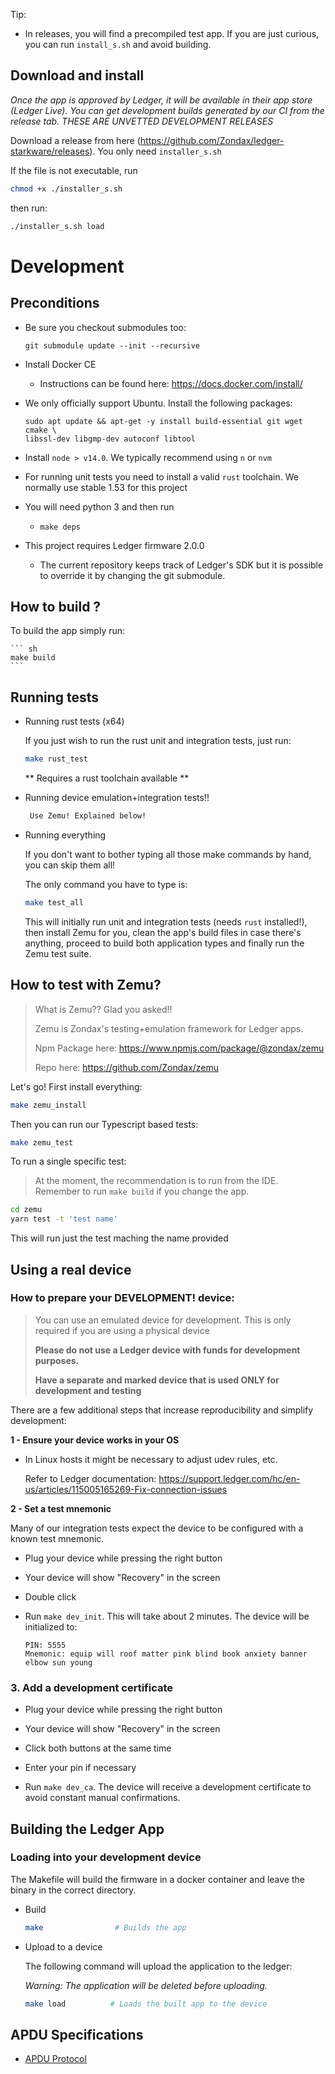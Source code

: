 Tip:

- In releases, you will find a precompiled test app. If you are just curious, you can run `install_s.sh` and avoid building.

## Download and install

*Once the app is approved by Ledger, it will be available in their app store (Ledger Live).
You can get development builds generated by our CI from the release tab. THESE ARE UNVETTED DEVELOPMENT RELEASES*

Download a release from here (https://github.com/Zondax/ledger-starkware/releases). You only need `installer_s.sh`

If the file is not executable, run
```sh
chmod +x ./installer_s.sh
```

then run:

```sh
./installer_s.sh load
```

# Development

## Preconditions

- Be sure you checkout submodules too:

    ```
    git submodule update --init --recursive
    ```

- Install Docker CE
    - Instructions can be found here: https://docs.docker.com/install/

- We only officially support Ubuntu. Install the following packages:

   ```
   sudo apt update && apt-get -y install build-essential git wget cmake \
  libssl-dev libgmp-dev autoconf libtool
   ```

- Install `node > v14.0`. We typically recommend using `n` or `nvm`

- For running unit tests you need to install a valid `rust` toolchain.
  We normally use stable 1.53 for this project

- You will need python 3 and then run
    - `make deps`

- This project requires Ledger firmware 2.0.0 
    - The current repository keeps track of Ledger's SDK but it is possible to override it by changing the git submodule.

## How to build ?

To build the app simply run:

    ``` sh
    make build
    ```

## Running tests

- Running rust tests (x64)

    If you just wish to run the rust unit and integration tests, just run:
    ```bash
    make rust_test
    ```
    ** Requires a rust toolchain available **

- Running device emulation+integration tests!!

   ```bash
    Use Zemu! Explained below!
    ```

- Running everything
  
  If you don't want to bother typing all those make commands by hand, you can skip them all!
  
  The only command you have to type is:
  ```sh
  make test_all
  ```
  
  This will initially run unit and integration tests (needs `rust` installed!), then install Zemu for you,
  clean the app's build files in case there's anything, proceed to build both application types
  and finally run the Zemu test suite.

## How to test with Zemu?

> What is Zemu?? Glad you asked!!
>
> Zemu is Zondax's testing+emulation framework for Ledger apps.
>
> Npm Package here: https://www.npmjs.com/package/@zondax/zemu
>
> Repo here: https://github.com/Zondax/zemu

Let's go! First install everything:

```bash
make zemu_install
```

Then you can run our Typescript based tests:

```bash
make zemu_test
```

To run a single specific test:

> At the moment, the recommendation is to run from the IDE. Remember to run `make build` if you change the app.

``` sh
cd zemu
yarn test -t 'test name'
```

This will run just the test maching the name provided

## Using a real device

### How to prepare your DEVELOPMENT! device:

>  You can use an emulated device for development. This is only required if you are using a physical device
>
>    **Please do not use a Ledger device with funds for development purposes.**
>
>    **Have a separate and marked device that is used ONLY for development and testing**

   There are a few additional steps that increase reproducibility and simplify development:

**1 - Ensure your device works in your OS**
- In Linux hosts it might be necessary to adjust udev rules, etc.

  Refer to Ledger documentation: https://support.ledger.com/hc/en-us/articles/115005165269-Fix-connection-issues

**2 - Set a test mnemonic**

Many of our integration tests expect the device to be configured with a known test mnemonic.

- Plug your device while pressing the right button

- Your device will show "Recovery" in the screen

- Double click

- Run `make dev_init`. This will take about 2 minutes. The device will be initialized to:

   ```
   PIN: 5555
   Mnemonic: equip will roof matter pink blind book anxiety banner elbow sun young
   ```

### 3. Add a development certificate

- Plug your device while pressing the right button

- Your device will show "Recovery" in the screen

- Click both buttons at the same time

- Enter your pin if necessary

- Run `make dev_ca`. The device will receive a development certificate to avoid constant manual confirmations.

## Building the Ledger App

### Loading into your development device

The Makefile will build the firmware in a docker container and leave the binary in the correct directory.

- Build

   ```sh
   make                # Builds the app
   ```

- Upload to a device

   The following command will upload the application to the ledger:

   _Warning: The application will be deleted before uploading._
   ```sh
   make load          # Loads the built app to the device
   ```

## APDU Specifications

- [APDU Protocol](./APDU.md)
